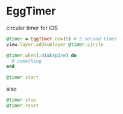 # EggTimer

circular timer for iOS

```ruby
@timer = EggTimer.new(5) # 5 second timer
view.layer.addSublayer @timer.circle

@timer.when(:didExpire) do
  # something
end

@timer.start
```

also

```ruby
@timer.stop
@timer.reset
```
